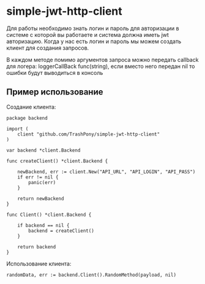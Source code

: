 # simple-jwt-http-client

Для работы необходимо знать логин и пароль для авторизации в системе с которой вы работаете и система должна иметь jwt
авторизацию. Когда у нас есть логин и пароль мы можем создать клиент для создания запросов.

В каждом методе помимо аргументов запроса можно передать callback для логера: loggerCallBack func(string), если вместо
него передан nil то ошибки будут выводиться в консоль

## Пример использование

Создание клиента:

	package backend

	import (
		client "github.com/TrashPony/simple-jwt-http-client"
	)

	var backend *client.Backend

	func createClient() *client.Backend {

		newBackend, err := client.New("API_URL", "API_LOGIN", "API_PASS")
		if err != nil {
			panic(err)
		}

		return newBackend
	}

	func Client() *client.Backend {

		if backend == nil {
			backend = createClient()
		}

		return backend
	}

Использование клиента:

	randomData, err := backend.Client().RandomMethod(payload, nil)
